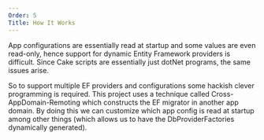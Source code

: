 ```yaml
---
Order: 5
Title: How It Works
---
```


App configurations are essentially read at startup and some values are even read-only, hence support for dynamic Entity Framework providers is difficult. Since Cake scripts are essentially just dotNet programs, the same issues arise.

So to support multiple EF providers and configurations some hackish clever programming is required. This project uses a technique called Cross-AppDomain-Remoting which constructs the EF migrator in another app domain. By doing this we can customize which app config is read at startup among other things (which allows us to have the DbProviderFactories dynamically generated).
